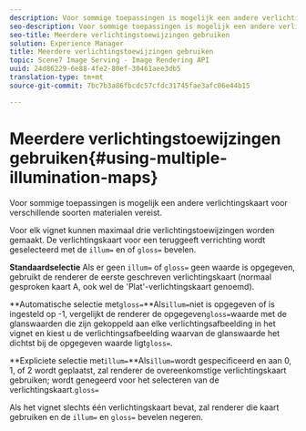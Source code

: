 ```yaml
---
description: Voor sommige toepassingen is mogelijk een andere verlichtingskaart voor verschillende soorten materialen vereist.
seo-description: Voor sommige toepassingen is mogelijk een andere verlichtingskaart voor verschillende soorten materialen vereist.
seo-title: Meerdere verlichtingstoewijzingen gebruiken
solution: Experience Manager
title: Meerdere verlichtingstoewijzingen gebruiken
topic: Scene7 Image Serving - Image Rendering API
uuid: 24d86229-6e88-4fe2-80ef-30461aee3db5
translation-type: tm+mt
source-git-commit: 7bc7b3a86fbcdc57cfdc31745fae3afc06e44b15

---
```



# Meerdere verlichtingstoewijzingen gebruiken{#using-multiple-illumination-maps}

Voor sommige toepassingen is mogelijk een andere verlichtingskaart voor verschillende soorten materialen vereist.

Voor elk vignet kunnen maximaal drie verlichtingstoewijzingen worden gemaakt. De verlichtingskaart voor een teruggeeft verrichting wordt geselecteerd met de `illum=` en of `gloss=` bevelen.

**Standaardselectie** Als er geen `illum=` of `gloss=` geen waarde is opgegeven, gebruikt de renderer de eerste geschreven verlichtingskaart (normaal gesproken kaart A, ook wel de &#39;Plat&#39;-verlichtingskaart genoemd).

**Automatische selectie met`gloss=`**Als`illum=`niet is opgegeven of is ingesteld op -1, vergelijkt de renderer de opgegeven`gloss=`waarde met de glanswaarden die zijn gekoppeld aan elke verlichtingsafbeelding in het vignet en kiest u de verlichtingsafbeelding waarvan de glanswaarde het dichtst bij de opgegeven waarde ligt`gloss=`.

**Expliciete selectie met`illum=`**Als`illum=`wordt gespecificeerd en aan 0, 1, of 2 wordt geplaatst, zal renderer de overeenkomstige verlichtingskaart gebruiken; wordt genegeerd voor het selecteren van de verlichtingskaart.`gloss=`

Als het vignet slechts één verlichtingskaart bevat, zal renderer die kaart gebruiken en de `illum=` en `gloss=` bevelen negeren.
